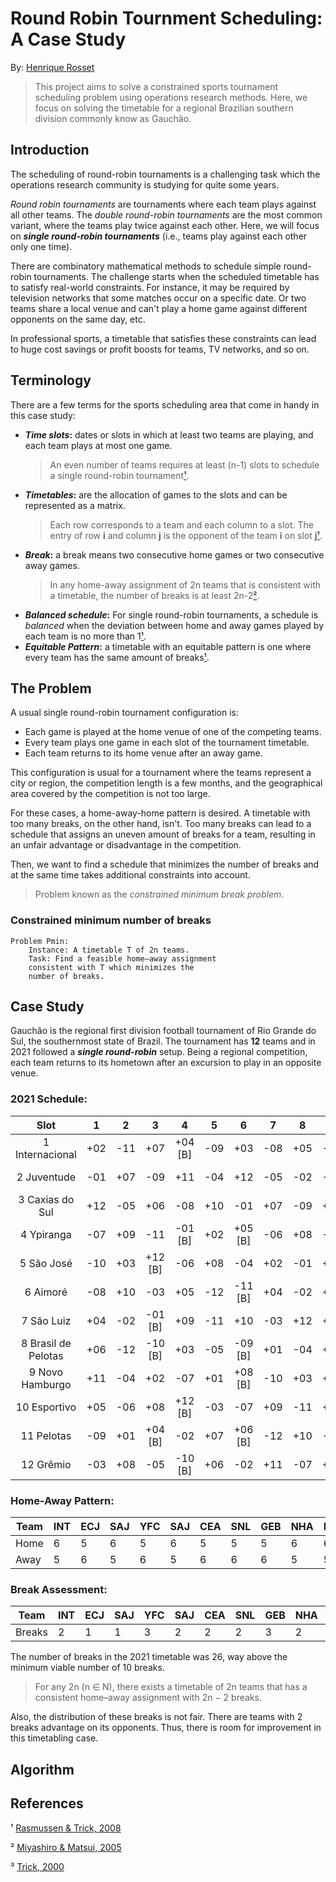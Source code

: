 Round Robin Tournment Scheduling: A Case Study
==============================================
By: [Henrique Rosset](mailto:henriquerosset@hotmail.com)

> This project aims to solve a constrained sports tournament scheduling problem using operations research methods. Here, we focus on solving the timetable for a regional Brazilian southern division commonly know as Gauchão.

## Introduction

The scheduling of round-robin tournaments is a challenging task which the operations research community is studying for quite some years. 

_Round robin tournaments_ are tournaments where each team plays against all other teams. The _double round-robin tournaments_ are the most common variant, where the teams play twice against each other. Here, we will focus on **_single round-robin tournaments_** (i.e., teams play against each other only one time).

There are combinatory mathematical methods to schedule simple round-robin tournaments. The challenge starts when the scheduled timetable has to satisfy real-world constraints. For instance, it may be required by television networks that some matches occur on a specific date. Or two teams share a local venue and can't play a home game against different opponents on the same day, etc.

In professional sports, a timetable that satisfies these constraints can lead to huge cost savings or profit boosts for teams, TV networks, and so on. 

## Terminology

There are a few terms for the sports scheduling area that come in handy in this case study:

- **_Time slots_:** dates or slots in which at least two teams are playing, and each team plays at most one game. 
    > An even number of teams requires at least (n-1) slots to schedule a single round-robin tournament[¹](#references).
- **_Timetables_:** are the allocation of games to the slots and can be represented as a matrix.
    > Each row corresponds to a team and each column to a slot. The entry of row **i** and column **j** is the opponent of the team **i** on slot **j**[¹](#references).
- **_Break_:** a break means two consecutive home games or two consecutive away games.
    > In any home-away assignment of 2n teams that is consistent with a timetable, the number of breaks is at least 2n-2[²](#references).
- **_Balanced schedule_:** For single round-robin tournaments, a schedule is _balanced_ when the deviation between home and away games played by each team is no more than 1[¹](#references).
- **_Equitable Pattern_:** a timetable with an equitable pattern is one where every team has the same amount of breaks[¹](#references).

## The Problem

A usual single round-robin tournament configuration is: 
* Each game is played at the home venue of one of the competing teams. 
* Every team plays one game in each slot of the tournament timetable.
* Each team returns to its home venue after an away game.

This configuration is usual for a tournament where the teams represent a city or region, the competition length is a few months, and the geographical area covered by the competition is not too large. 

For these cases, a home-away-home pattern is desired. A timetable with too many breaks, on the other hand, isn't. Too many breaks can lead to a schedule that assigns an uneven amount of breaks for a team, resulting in an unfair advantage or disadvantage in the competition.

Then, we want to find a schedule that minimizes the number of breaks and at the same time takes additional constraints into account. 

> Problem known as the _constrained minimum break problem_.

### Constrained minimum number of breaks

    Problem Pmin:
        Instance: A timetable T of 2n teams.
        Task: Find a feasible home–away assignment 
        consistent with T which minimizes the
        number of breaks.

## Case Study

Gauchão is the regional first division football tournament of Rio Grande do Sul, the southernmost state of Brazil. The tournament has **12** teams and in 2021 followed a **_single round-robin_** setup. Being a regional competition, each team returns to its hometown after an excursion to play in an opposite venue.

### 2021 Schedule:

|Slot               | 1   | 2   | 3     | 4     | 5     | 6     | 7     | 8     | 9     | 10    | 11    |
|:-----------------:|:---:|:---:|:-----:|:-----:|:-----:|:-----:|:-----:|:-----:|:-----:|:-----:|:-----:|
1 Internacional     |+02  |-11  |+07    |+04 [B]|-09    |+03    |-08    |+05    |-12    |-06 [B]|+10    |
2 Juventude         |-01  |+07  |-09    |+11    |-04    |+12    |-05    |-02    |-03    |+02 [B]|+08    |
3 Caxias do Sul     |+12  |-05  |+06    |-08    |+10    |-01    |+07    |-09    |+02    |+04 [B]|-11    |
4 Ypiranga          |-07  |+09  |-11    |-01 [B]|+02    |+05 [B]|-06    |+08    |-10    |-03 [B]|+12    |
5 São José          |-10  |+03  |+12 [B]|-06    |+08    |-04    |+02    |-01    |+07    |+11 [B]|-09    |
6 Aimoré            |-08  |+10  |-03    |+05    |-12    |-11 [B]|+04    |-02    |+09    |+01 [B]|-07    | 
7 São Luiz          |+04  |-02  |-01 [B]|+09    |-11    |+10    |-03    |+12    |+07    |+07 [B]|+06    |
8 Brasil de Pelotas |+06  |-12  |-10 [B]|+03    |-05    |-09 [B]|+01    |-04    |+11    |+07 [B]|-02    |
9 Novo Hamburgo     |+11  |-04  |+02    |-07    |+01    |+08 [B]|-10    |+03    |+09    |+09 [B]|+05    |
10 Esportivo        |+05  |-06  |+08    |+12 [B]|-03    |-07    |+09    |-11    |+04    |+02 [B]|+10    |
11 Pelotas          |-09  |+01  |+04 [B]|-02    |+07    |+06 [B]|-12    |+10    |-08    |-05 [B]|+03    |
12 Grêmio           |-03  |+08  |-05    |-10 [B]|+06    |-02    |+11    |-07    |+01    |+09 [B]|-04    |

### Home-Away Pattern:

Team  |INT|ECJ|SAJ|YFC|SAJ|CEA|SNL|GEB|NHA|ESP|PLT|GRE|
------|---|---|---|---|---|---|---|---|---|---|---|---|
Home  |	6 |	5 | 6 |	5 |	6 |	5 |	5 |	5 |	6 |	6 |	6 |	5 |
Away  |	5 |	6 | 5 |	6 |	5 |	6 |	6 |	6 |	5 |	5 |	5 |	6 |

### Break Assessment:

Team  |INT|ECJ|SAJ|YFC|SAJ|CEA|SNL|GEB|NHA|ESP|PLT|GRE|
------|---|---|---|---|---|---|---|---|---|---|---|---|
Breaks|	2 |	1 | 1 |	3 |	2 |	2 |	2 |	3 |	2 |	3 |	3 |	2 |

The number of breaks in the 2021 timetable was 26, way above the minimum viable number of 10 breaks.

> For any 2n (n ∈ N), there exists a timetable of 2n teams that has a consistent home–away assignment with 2n − 2 breaks.

Also, the distribution of these breaks is not fair. There are teams with 2 breaks advantage on its opponents. Thus, there is room for improvement in this timetabling case.

## Algorithm

## References 

¹ [Rasmussen & Trick, 2008](https://www.sciencedirect.com/science/article/pii/S0377221707005309)

² [Miyashiro & Matsui, 2005](https://www.sciencedirect.com/science/article/pii/S0167637704000951)

³ [Trick, 2000](https://link.springer.com/chapter/10.1007/3-540-44629-X_15)